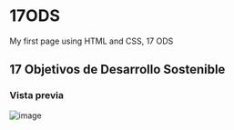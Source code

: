 # 17ODS
My first page using HTML and CSS, 17 ODS

## 17 Objetivos de Desarrollo Sostenible

### Vista previa

![image](https://github.com/ArantxaAlcala/17ODS/assets/151862753/5ecca1d1-4593-4d23-b957-c8b7f24f51e4)

